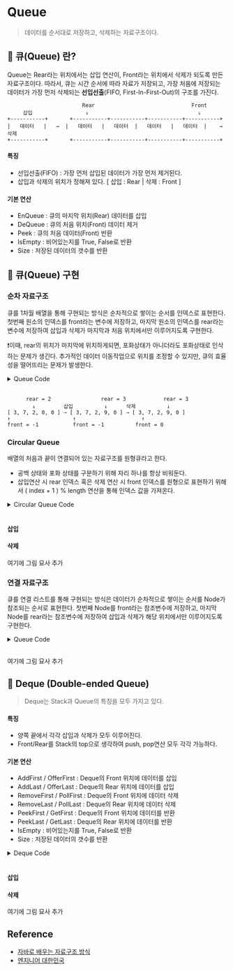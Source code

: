# Queue
> 데이터를 순서대로 저장하고, 삭제하는 자료구조이다.

## 📌 큐(Queue) 란?
Queue는 Rear라는 위치에서는 삽입 연산이, Front라는 위치에서 삭제가 되도록 만든 자료구조이다. 따라서, 큐는 시간 순서에 따라 자료가 저장되고, 가장 처음에 저장되는 데이터가 가장 먼저 삭제되는 **선입선출**(FIFO, First-In-First-Out)의 구조를 가진다. 

                            Rear                               Front 
         삽입                 ⇓                                   ⇓
    +-----------+       +-----------+-----------+-----------+-----------+
    |   데이터   |   →  |   데이터   |   데이터  |   데이터   |   데이터  |    → 삭제
    +-----------+       +-----------+-----------+-----------+-----------+

#### 특징
- 선입선출(FIFO) : 가장 먼저 삽입된 데이터가 가장 먼저 제거된다.
- 삽입과 삭제의 위치가 정해져 있다. [ 삽입 : Rear | 삭제 : Front ]

#### 기본 연산
- EnQueue : 큐의 마지막 위치(Rear) 데이터를 삽입
- DeQueue : 큐의 처음 위치(Front) 데이터 제거
- Peek : 큐의 처음 데이터(Front) 반환
- IsEmpty : 비어있는지를 True, False로 반환
- Size : 저장된 데이터의 갯수를 반환

## 📌 큐(Queue) 구현

### 순차 자료구조
큐를 1차월 배열을 통해 구현되는 방식은 순차적으로 쌓이는 순서를 인덱스로 표현한다. 첫번째 원소의 인덱스를 front라는 변수에 저장하고, 마지막 원소의 인덱스를 rear라는 변수에 저장하여 삽입과 삭제가 마지막과 처음 위치에서만 이루어지도록 구현한다.  

❗이때, rear의 위치가 마지막에 위치하게되면, 포화상태가 아니더라도 포화상태로 인삭하는 문제가 생긴다. 추가적인 데이터 이동작업으로 위치를 조정할 수 있지만, 큐의 효율성을 떨어뜨리는 문제가 발생한다.

<details>
<summary>Queue Code</summary>

```java
class Queue{
    int front;
    int rear;
    int [] queue;

    Queue(int len){
        front = -1;
        rear = -1;
        queue = new int[len];
    }

    int size(){
        return rear - front;
    }

    boolean isEmpty(){
        return front == rear;
    }

    boolean isFull(){
        return rear == queue.length - 1;
    }

    public void enQueue(int data){
        if (isFull()) throw new IllegalStateException("Queue is Full");
        queue[++rear] = data;
    }

    public int deQueue(){
        if(isEmpty()) throw new IllegalStateException("Queue is Empty");
        queue[++front];
    }

    public int peek(){
        if(isEmpty()) throw new IllegalStateException("Queue is Empty");
        return queue[front + 1];
    }

}
```
</details>
<br>

          rear = 2                rear = 3            rear = 3 
            ↓         삽입          ↓      삭제          ↓
    [ 3, 7, 2, 0, 0 ] ⇢ [ 3, 7, 2, 9, 0 ] ⇢ [ 3, 7, 2, 9, 0 ] 
    ↑                    ↑                     ↑
    front = -1           front = -1          front = 0    

### Circular Queue  
배열의 처음과 끝이 연결되어 있는 자료구조를 원형큐라고 한다. 
- 공백 상태와 포화 상태를 구분하기 위해 자리 하나를 항상 비워둔다.  
- 삽입연산 시 rear 인덱스 혹은 삭제 연산 시 front 인덱스를 원형으로 표현하기 위해서 ( index + 1 ) % length 연산을 통해 인덱스 값을 가져온다.

<details>
<summary>Circular Queue Code</summary>

```java
class Queue {
    int front;
    int rear;
    int [] queue;

    Queue(int len){
        this.front = 0;
        this.rear = 0;
        this.queue = new int[len];
    }

    boolean isEmpty() {
        return (front == rear);
    }

    boolean isFull(){ 
        return front == getNextIdx(rear);
    }

    int getNextIdx(int idx){
        return (idx + 1) % queue.length;
    }

    void enQueue(int data) {
        if (isFull()) throw new IllegalStateException("Queue is Full");
        rear = getNextIdx(rear);
        queue[rear] = data;
    }

    public int deQueue() { 
        if(isEmpty()) throw new IllegalStateException("Queue is Empty");
        front = getNextIdx(front);
        return queue[front];
    }

    public char peek() {
        if(isEmpty()) throw new IllegalStateException("Queue is Empty");
        return queue[getNextIdx(front)];
    }
}
```
</details>
<br>

#### 삽입

#### 삭제

여기에 그림 묘사 추가

### 연결 자료구조 
큐를 연결 리스트를 통해 구현되는 방식은 데이터가 순차적으로 쌓이는 순서를 Node가 참조되는 순서로 표현한다. 첫번째 Node를 front라는 참조변수에 저장하고, 마지막 Node를 rear라는 참조변수에 저장하여 삽입과 삭제가 해당 위치에서만 이루어지도록 구현한다.

<details>
<summary>Queue Code</summary>

```java
class Queue{

    Node front; 
    Node rear;  

    class Node{
        int data;
        Node link;
        Node(){}
        Node(int data){this.data = data;}
    }

    Queue(){
        front = null;
        rear = null;
    }

    boolean isEmpty(){return front == null;}

    void enQueue(int data){
        Node node = new Node(data);
        if (isEmpty()) front = node;
        if (rear != null) rear.link = node;
        rear = node;
    }

    int deQueue(){
        if(isEmpty()) throw new IllegalStateException("Queue is Empty");
        int data = front.data;
        front = front.link;
        if (isEmpty()) rear = null;
        return data;
    }

    int peek(){
        if(isEmpty()) throw new IllegalStateException("Queue is Empty");
        return front.data;
    }

}
```
</details>
<br>


여기에 그림 묘사 추가

## 📌 Deque (Double-ended Queue) 
> Deque는 Stack과 Queue의 특징을 모두 가지고 있다.

#### 특징
- 양쪽 끝에서 각각 삽입과 삭제가 모두 이루어진다.
- Front/Rear를 Stack의 top으로 생각하여 push, pop연산 모두 각각 가능하다.

#### 기본 연산
- AddFirst / OfferFirst : Deque의 Front 위치에 데이터를 삽입
- AddLast  / OfferLast  : Deque의 Rear 위치에 데이터를 삽입
- RemoveFirst / PollFirst : Deque의 Front 위치에 데이터 삭제
- RemoveLast  / PollLast  : Deque의 Rear 위치에 데이터 삭제
- PeekFirst / GetFirst : Deque의 Front 위치에 데이터를 반환
- PeekLast  / GetLast  : Deque의 Rear 위치에 데이터를 반환
- IsEmpty : 비어있는지를 True, False로 반환
- Size : 저장된 데이터의 갯수를 반환

<details>
<summary>Deque Code</summary>

```java
class Node{
    int data;
    Node right;
    Node left;
    Node(int data){data = data;}
}

class Deque{
    Node front;
    Node rear;

    public Deque(){
        this.front = null;
        this.rear = null;
    }

    public boolean isEmpty(){
        return (front == null);
    }

    public void addFirst(int data){
        Node node = new Node(data);
        if (isEmpty()){
            front = node;
            rear = node;
        }else{
            node.right = front;
            front.left = node;
            front = node;
        }
    }

    public void addLast(int data){
        Node node = new Node(data);
        if (isEmpty()){
            front = node;
            rear = node;
        }else{
            node.left = rear;
            rear.right = node;
            rear = node;
        }
    }

    public int pollFirst(){
        if(isEmpty()) throw new IllegalStateException("Deque is Empty");
        int data = front.data;
        if (front.right == null){
            front = null;
            rear = null;
        }else{
            front = front.right;
            front.left = null;
        }
        return data;
    }

    public int pollLast(){
        if(isEmpty()) throw new IllegalStateException("Deque is Empty");
        int data = rear.data;
        if (rear.left == null){
            front = null;
            rear = null;
        }else{
            rear = rear.left;
            rear.right = null;
        }
        return data;
    }

    public int peekFirst(){
        if(isEmpty()) throw new IllegalStateException("Deque is Empty");
        return front.data;
    }

    public int peekLast(){
        if(isEmpty()) throw new IllegalStateException("Deque is Empty");
        return rear.data;
    }

}
```
</details>
<br>

#### 삽입

#### 삭제

여기에 그림 묘사 추가

## Reference

- [자바로 배우는 자료구조 방식](https://product.kyobobook.co.kr/detail/S000001636199)
- [엔지니어 대한민국](https://www.youtube.com/@eleanorlim)